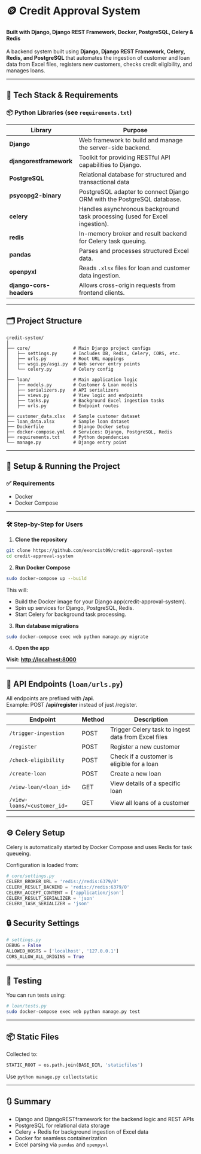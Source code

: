 # 🪙 Credit Approval System

####  <b>Built with Django, Django REST Framework, Docker, PostgreSQL, Celery & Redis</b>

A backend system built using <b>Django, Django REST Framework, Celery, Redis, and PostgreSQL </b>that automates the ingestion of customer and loan data from Excel files, registers new customers, checks credit eligibility, and manages loans.

---

## 🚀 Tech Stack & Requirements

### 📦 Python Libraries (see `requirements.txt`)
| Library | Purpose |
|--------|---------|
| **Django** | Web framework to build and manage the server-side backend. |
| **djangorestframework** | Toolkit for providing RESTful API capabilities to Django. |
|**PostgreSQL** | 	Relational database for structured and transactional data |
| **psycopg2-binary** | PostgreSQL adapter to connect Django ORM with the PostgreSQL database. |
| **celery** | Handles asynchronous background task processing (used for Excel ingestion). |
| **redis** | In-memory broker and result backend for Celery task queuing. |
| **pandas** | Parses and processes structured Excel data. |
| **openpyxl** | Reads `.xlsx` files for loan and customer data ingestion. |
| **django-cors-headers** | Allows cross-origin requests from frontend clients. |

---

## 🗂️ Project Structure

```
credit-system/
│
├── core/                # Main Django project configs
│   ├── settings.py      # Includes DB, Redis, Celery, CORS, etc.
│   ├── urls.py          # Root URL mappings
│   ├── wsgi.py/asgi.py  # Web server entry points
│   └── celery.py        # Celery config
│
├── loan/                # Main application logic
│   ├── models.py        # Customer & Loan models
│   ├── serializers.py   # API serializers
│   ├── views.py         # View logic and endpoints
│   ├── tasks.py         # Background Excel ingestion tasks
│   ├── urls.py          # Endpoint routes
│
├── customer_data.xlsx   # Sample customer dataset
├── loan_data.xlsx       # Sample loan dataset
├── Dockerfile           # Django Docker setup
├── docker-compose.yml   # Services: Django, PostgreSQL, Redis
├── requirements.txt     # Python dependencies
└── manage.py            # Django entry point
```



---

## 🔧 Setup & Running the Project

### ✅ Requirements
- Docker
- Docker Compose

---

### 🛠️ Step-by-Step for Users

1. **Clone the repository**

```bash
git clone https://github.com/exorcist09/credit-approval-system
cd credit-approval-system
```

2. **Run Docker Compose**

```bash
sudo docker-compose up --build
```

This will:

* Build the Docker image for your Django app(credit-approval-system).
* Spin up services for Django, PostgreSQL, Redis.
* Start Celery for background task processing.

3. **Run database migrations**

```bash
sudo docker-compose exec web python manage.py migrate
```

4. **Open the app**


<b>Visit: [http://localhost:8000](http://localhost:8000)</b>


---

## 🔌 API Endpoints (`loan/urls.py`)

All endpoints are prefixed with <b>/api</b>.
</br>
Example: POST <b>/api/register</b> instead of just /register.


| Endpoint                    | Method | Description                                         |
| --------------------------- | ------ | --------------------------------------------------- |
| `/trigger-ingestion`        | POST   | Trigger Celery task to ingest data from Excel files |
| `/register`                 | POST   | Register a new customer                             |
| `/check-eligibility`        | POST   | Check if a customer is eligible for a loan          |
| `/create-loan`              | POST   | Create a new loan                                   |
| `/view-loan/<loan_id>`      | GET    | View details of a specific loan                     |
| `/view-loans/<customer_id>` | GET    | View all loans of a customer                        |

---




## ⚙️ Celery Setup

Celery is automatically started by Docker Compose and uses Redis for task queueing.

Configuration is loaded from:

```python
# core/settings.py
CELERY_BROKER_URL = 'redis://redis:6379/0'
CELERY_RESULT_BACKEND = 'redis://redis:6379/0'
CELERY_ACCEPT_CONTENT = ['application/json']
CELERY_RESULT_SERIALIZER = 'json'
CELERY_TASK_SERIALIZER = 'json'
```



## 🔒 Security Settings

```python
# settings.py
DEBUG = False
ALLOWED_HOSTS = ['localhost', '127.0.0.1']
CORS_ALLOW_ALL_ORIGINS = True
```

---

## 🧪 Testing

You can run tests using:


```bash
# loan/tests.py
sudo docker-compose exec web python manage.py test
```

---

## 📦 Static Files

Collected to:

```python
STATIC_ROOT = os.path.join(BASE_DIR, 'staticfiles')
```

Use `python manage.py collectstatic` 

---

## 🔃 Summary

* Django and DjangoRESTframework for the backend logic and REST APIs  
* PostgreSQL for relational data storage  
* Celery + Redis for background ingestion of Excel data  
* Docker for seamless containerization  
* Excel parsing via `pandas` and `openpyxl`
